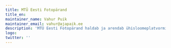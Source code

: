 ```yaml
---
title: MTÜ Eesti Fotopärand
title_en:
maintainer_name: Vahur Puik
maintainer_email: vahur@ajapaik.ee
description: 'MTÜ Eesti Fotopärand haldab ja arendab ühisloomeplatvormi Ajapaik.ee, millel kasutajad saavad ajaloolise pildimaterjali andmeid rikastada.'
logo:
twitter: ''
---
```

